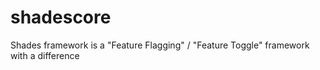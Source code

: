 # shadescore
Shades framework is a "Feature Flagging" / "Feature Toggle" framework with a difference
